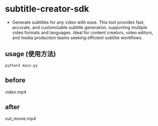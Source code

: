 # subtitle-creator-sdk
 - Generate subtitles for any video with ease. This tool provides fast, accurate, and customizable subtitle generation, supporting multiple video formats and languages. Ideal for content creators, video editors, and media production teams seeking efficient subtitle workflows.

## usage (使用方法)
```
python3 main.py
```

## before
video.mp4


## after
out_movie.mp4
